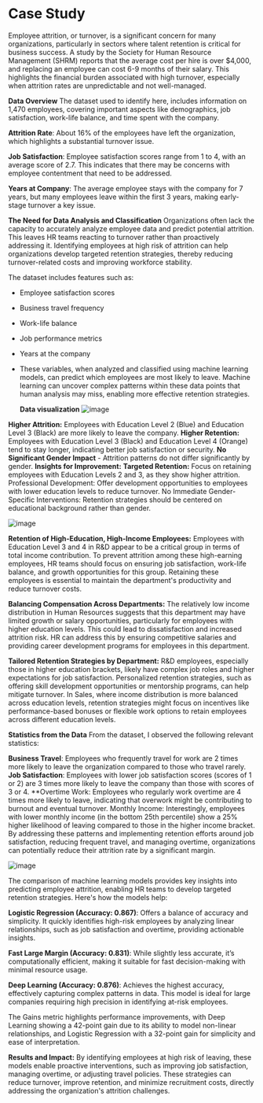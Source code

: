 # Case Study 

Employee attrition, or turnover, is a significant concern for many organizations, particularly in sectors where talent retention is critical for business success. A study by the Society for Human Resource Management (SHRM) reports that the average cost per hire is over $4,000, and replacing an employee can cost 6-9 months of their salary. This highlights the financial burden associated with high turnover, especially when attrition rates are unpredictable and not well-managed.

**Data Overview**
The  dataset used to identify here, includes information on 1,470 employees, covering important aspects like demographics, job satisfaction, work-life balance, and time spent with the company.

**Attrition Rate**: About 16% of the employees have left the organization, which highlights a substantial turnover issue.

**Job Satisfaction**: Employee satisfaction scores range from 1 to 4, with an average score of 2.7. This indicates that there may be concerns with employee contentment that need to be addressed.

**Years at Company**: The average employee stays with the company for 7 years, but many employees leave within the first 3 years, making early-stage turnover a key issue.

**The Need for Data Analysis and Classification**
Organizations often lack the capacity to accurately analyze employee data and predict potential attrition. This leaves HR teams reacting to turnover rather than proactively addressing it. Identifying employees at high risk of attrition can help organizations develop targeted retention strategies, thereby reducing turnover-related costs and improving workforce stability.

The dataset includes features such as:

- Employee satisfaction scores
- Business travel frequency
- Work-life balance
- Job performance metrics
- Years at the company
- These variables, when analyzed and classified using machine learning models, can predict which employees are most likely to leave. Machine learning can uncover complex patterns within these data points that human analysis may miss, enabling more effective retention strategies.

  **Data visualization**
  ![image](https://github.com/user-attachments/assets/b4431dbf-872a-45cd-965f-2c51318da7aa)


**Higher Attrition:** Employees with Education Level 2 (Blue) and Education Level 3 (Black) are more likely to leave the company.
**Higher Retention:** Employees with Education Level 3 (Black) and Education Level 4 (Orange) tend to stay longer, indicating better job satisfaction or security.
**No Significant Gender Impact** - Attrition patterns do not differ significantly by gender.
**Insights for Improvement:**
**Targeted Retention:** Focus on retaining employees with Education Levels 2 and 3, as they show higher attrition.
Professional Development: Offer development opportunities to employees with lower education levels to reduce turnover.
No Immediate Gender-Specific Interventions: Retention strategies should be centered on educational background rather than gender.

![image](https://github.com/user-attachments/assets/1f195fbe-88fa-4327-b2f9-4cf6843a81d2)

**Retention of High-Education, High-Income Employees:**
Employees with Education Level 3 and 4 in R&D appear to be a critical group in terms of total income contribution. To prevent attrition among these high-earning employees, HR teams should focus on ensuring job satisfaction, work-life balance, and growth opportunities for this group. Retaining these employees is essential to maintain the department's productivity and reduce turnover costs.

**Balancing Compensation Across Departments:**
The relatively low income distribution in Human Resources suggests that this department may have limited growth or salary opportunities, particularly for employees with higher education levels. This could lead to dissatisfaction and increased attrition risk. HR can address this by ensuring competitive salaries and providing career development programs for employees in this department.

**Tailored Retention Strategies by Department:**
R&D employees, especially those in higher education brackets, likely have complex job roles and higher expectations for job satisfaction. Personalized retention strategies, such as offering skill development opportunities or mentorship programs, can help mitigate turnover.
In Sales, where income distribution is more balanced across education levels, retention strategies might focus on incentives like performance-based bonuses or flexible work options to retain employees across different education levels.


**Statistics from the Data**
From the dataset, I observed the following relevant statistics:

**Business Travel**: Employees who frequently travel for work are 2 times more likely to leave the organization compared to those who travel rarely.
**Job Satisfaction**: Employees with lower job satisfaction scores (scores of 1 or 2) are 3 times more likely to leave the company than those with scores of 3 or 4.
**Overtime Work: Employees who regularly work overtime are 4 times more likely to leave, indicating that overwork might be contributing to burnout and eventual turnover.
Monthly Income: Interestingly, employees with lower monthly income (in the bottom 25th percentile) show a 25% higher likelihood of leaving compared to those in the higher income bracket.
By addressing these patterns and implementing retention efforts around job satisfaction, reducing frequent travel, and managing overtime, organizations can potentially reduce their attrition rate by a significant margin.

![image](https://github.com/user-attachments/assets/eb90130e-18a6-4cd3-887b-df6289de8925)

The comparison of machine learning models provides key insights into predicting employee attrition, enabling HR teams to develop targeted retention strategies. Here's how the models help:

**Logistic Regression (Accuracy: 0.867)**: Offers a balance of accuracy and simplicity. It quickly identifies high-risk employees by analyzing linear relationships, such as job satisfaction and overtime, providing actionable insights.

**Fast Large Margin (Accuracy: 0.831)**: While slightly less accurate, it’s computationally efficient, making it suitable for fast decision-making with minimal resource usage.

**Deep Learning (Accuracy: 0.876)**: Achieves the highest accuracy, effectively capturing complex patterns in data. This model is ideal for large companies requiring high precision in identifying at-risk employees.

The Gains metric highlights performance improvements, with Deep Learning showing a 42-point gain due to its ability to model non-linear relationships, and Logistic Regression with a 32-point gain for simplicity and ease of interpretation.

**Results and Impact:** By identifying employees at high risk of leaving, these models enable proactive interventions, such as improving job satisfaction, managing overtime, or adjusting travel policies. These strategies can reduce turnover, improve retention, and minimize recruitment costs, directly addressing the organization's attrition challenges.
